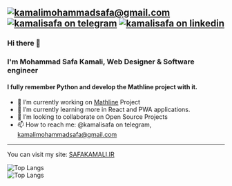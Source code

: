 [![kamalimohammadsafa@gmail.com](https://img.shields.io/badge/Email-Kamalimohammadsafa%40gmail.com-orange?logo=gmail&style=for-the-badge&link=mailto:kamalimohammadsafa@gmail.com "Email")](mailto:kamalimohammadsafa@gmail.com)
[![kamalisafa on telegram](https://img.shields.io/badge/Telegram-@kamalisafa-informational?style=for-the-badge&logo=telegram "Telegram")](https://t.me/kamalisafa)
[![kamalisafa on linkedin](https://img.shields.io/badge/Linkedin-Mohammad%20safa%20kamali-blue?style=for-the-badge&logo=linkedin "LinkedIn")](https://www.linkedin.com/in/mohammad-safa-kamali-5a5a64210/)
----------------------------------

### Hi there 👋
### I'm Mohammad Safa Kamali, Web Designer & Software engineer
#### I fully remember Python and develop the Mathline project with it.

- 🔭 I’m currently working on [Mathline](http://safasoft.gigfa.com/mt) Project
- 🌱 I’m currently learning more in React and PWA applications.
- 👯 I’m looking to collaborate on Open Source Projects
- 📫 How to reach me: @kamalisafa on telegram, kamalimohammadsafa@gmail.com

-----
You can visit my site: [SAFAKAMALI.IR](http://safakamali.ir)

![Top Langs](https://github-readme-stats.vercel.app/api?username=safakamali)
<br>
![Top Langs](https://github-readme-stats.vercel.app/api/top-langs/?username=safakamali&layout=compact)
